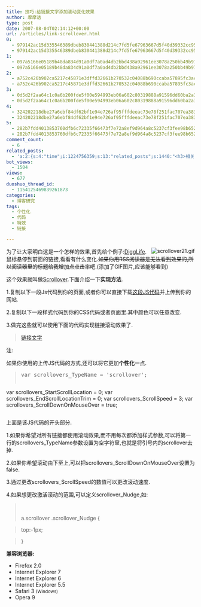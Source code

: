 ```yaml
---
title: 技巧:给链接文字添加滚动变化效果
author: 摩摩诘
type: post
date: 2007-08-04T02:14:12+00:00
url: /articles/link-scrollover.html
0:
  - 979142ac15d335546389dbeb830441388d214c7fd5fe67963667d5f40d39332cc950524928d80701f82517b1dbc79219
  - 979142ac15d335546389dbeb830441388d214c7fd5fe67963667d5f40d39332cc950524928d80701f82517b1dbc79219
1:
  - 097a5166e05189b48da834d91a0df7a0ad4db2bbd438a92961ee3078a250bb49b97a8b610e8af42f5596711bed80ac5b
  - 097a5166e05189b48da834d91a0df7a0ad4db2bbd438a92961ee3078a250bb49b97a8b610e8af42f5596711bed80ac5b
2:
  - a752c426b902ca5217c45871e3dffd32661b270532c04088b690ccaba57895fc3ac4a81fc9b1b9aa437b145052784f81
  - a752c426b902ca5217c45871e3dffd32661b270532c04088b690ccaba57895fc3ac4a81fc9b1b9aa437b145052784f81
3:
  - 0d5d2f2aa64c1c0a6b200fde5f00e594993eb06a602c80319888a91596dd60ba2a372da330750720a7ba6c5550cb1543
  - 0d5d2f2aa64c1c0a6b200fde5f00e594993eb06a602c80319888a91596dd60ba2a372da330750720a7ba6c5550cb1543
4:
  - 324202218dbe27a6ebf84df62bf1e94e726af95fffdeeac73e78f251fac707ea3836571685456d83f539de83b2787852
  - 324202218dbe27a6ebf84df62bf1e94e726af95fffdeeac73e78f251fac707ea3836571685456d83f539de83b2787852
5:
  - 282b7fdd4013853760dfb6c72335f66473f7e72a8ef9d964a8c5237cf3fee98b65264aa2f61156023e4a9d1b1d9ab2ea
  - 282b7fdd4013853760dfb6c72335f66473f7e72a8ef9d964a8c5237cf3fee98b65264aa2f61156023e4a9d1b1d9ab2ea
comment_count:
  - 6
related_posts:
  - 'a:2:{s:4:"time";i:1224756359;s:13:"related_posts";s:1440:"<h3>相关日志</h3><ul class="related_post"><li><a href="http://www.digglife.cn/articles/install-compiz-fusion-and-trouble-shooting-part2-2.html" title="Ubuntu Compiz Fusion安装和常见问题解决 Part.2">Ubuntu Compiz Fusion安装和常见问题解决 Part.2</a></li><li><a href="http://www.digglife.cn/articles/install-compiz-fusion-and-trouble-shooting-part1-2.html" title="Ubuntu Compiz Fusion安装和常见问题解决 Part.1">Ubuntu Compiz Fusion安装和常见问题解决 Part.1</a></li><li><a href="http://www.digglife.cn/articles/customize-gmail-signature.html" title="Gmail技巧:让你的签名绚起来">Gmail技巧:让你的签名绚起来</a></li><li><a href="http://www.digglife.cn/articles/custom-windows-interface-tools.html" title="9个工具打造焕然一新的Windows界面">9个工具打造焕然一新的Windows界面</a></li><li><a href="http://www.digglife.cn/articles/add-compiz-fusion-stackswitch.html" title="Compiz Fusion新特效Stackswitch">Compiz Fusion新特效Stackswitch</a></li><li><a href="http://www.digglife.cn/articles/can-not-modify-category-slug.html" title="Wordpress无法编辑分类缩略名(Slug)的解决">Wordpress无法编辑分类缩略名(Slug)的解决</a></li><li><a href="http://www.digglife.cn/articles/clean-up-desktop-improve-productivity-2.html" title="彻底清空桌面,让启动程序更加高效Part.2">彻底清空桌面,让启动程序更加高效Part.2</a></li></ul>";}'
bot_views:
  - 1504
views:
  - 677
duoshuo_thread_id:
  - 1154125469839261873
categories:
  - 博客研究
tags:
  - 个性化
  - 代码
  - 特效
  - 链接

---
```

[<img src="https://www.digglife.net/wp-content/uploads/3/379/2007/08/scrollover21.gif" alt="scrollover21.gif" align="right" />][1]为了让大家明白这是一个怎样的效果,首先给个例子:<a href="https://www.digglife.net" class="scrollover" target="_blank" type="scrollover">DiggLife</a>.鼠标悬停到前面的链接,看看有什么变化.<strike>如果你用RSS阅读器是无法看到效果的,所以阅读器里的标题给我增加点点击率吧</strike>.(添加了GIF图片,应该能够看到)

这个效果就叫做<a href="http://www.scrollovers.com/" class="scrollover" target="_blank" type="scrollover">Scrollover</a>.下面介绍一下**实现方法**.

<!--more-->

1.复制以下一段Js代码到你的页面,或者你可以直接下载<a href="http://www.scrollovers.com/js/scrollovers.js" target="_blank">这段JS代码</a>并上传到你的网站.

> <script type=&#8221;text/javascript&#8221; src=&#8221;http://www.scrollovers.com/js/scrollovers.js&#8221;></script>

2.复制以下一段样式代码到你的CSS代码或者页面里.其中颜色可以任意改变.

> <style>
  
> a.scrollover {
  
> /\* Default Colour/Styles here \*/
  
> color: #3366CC;
  
> }
  
> a.scrollover em:first-line {
  
> /\* Rollover Colour/Styles here \*/
  
> color: #FF5A00;
  
> }
  
> </style>

3.做完这些就可以使用下面的代码实现链接滚动效果了.

> <a href=&#8221;你的链接&#8221; class=&#8221;scrollover&#8221; type=&#8221;scrollover&#8221;>链接文字</a>

注:

如果你使用的上传JS代码的方式,还可以将它更加**个性化**一点.

> <div align="left">
>   <pre>var scrollovers_TypeName = 'scrollover';
var scrollovers_StartScrollLocation = 0;
var scrollovers_EndScrollLocationTrim = 0;
var scrollovers_ScrollSpeed = 3;
var scrollovers_ScrollDownOnMouseOver = true;</pre>
> </div>
> 
> <div align="left">
>   <pre></pre>
> </div>

<p align="left">
  上面是该JS代码的开头部分.
</p>

<p align="left">
  1.如果你希望对所有链接都使用滚动效果,而不用每次都添加样式参数,可以将第一行的scrollovers_TypeName参数设置为空字符窜,也就是将引号内的scrollover去掉.
</p>

<p align="left">
  2.如果你希望滚动由下至上,可以把scrollovers_ScrollDownOnMouseOver设置为false.
</p>

<p align="left">
  3.通过更改scrollovers_ScrollSpeed的数值可以更改滚动速度.
</p>

<p align="left">
  4.如果想更改激活滚动的范围,可以定义scrollover_Nudge,如:
</p>

> <p align="left">
>   &nbsp;
> </p>
> 
> a.scrollover .scrollover_Nudge {
  
> top:-1px;
  
> }

**兼容浏览器:**

  * Firefox 2.0
  * Internet Explorer 7
  * Internet Explorer 6
  * Internet Explorer 5.5
  * Safari 3 <small>(Windows)</small>
  * Opera 9

<p align="left">
  &nbsp;
</p>

 [1]: https://www.digglife.net/wp-content/uploads/3/379/2007/08/scrollover21.gif "scrollover21.gif"
